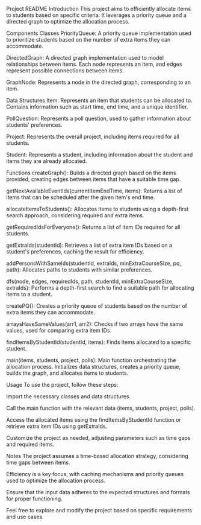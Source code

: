 Project README
Introduction
This project aims to efficiently allocate items to students based on specific criteria. It leverages a priority queue and a directed graph to optimize the allocation process.

Components
Classes
PriorityQueue: A priority queue implementation used to prioritize students based on the number of extra items they can accommodate.

DirectedGraph: A directed graph implementation used to model relationships between items. Each node represents an item, and edges represent possible connections between items.

GraphNode: Represents a node in the directed graph, corresponding to an item.

Data Structures
Item: Represents an item that students can be allocated to. Contains information such as start time, end time, and a unique identifier.

PollQuestion: Represents a poll question, used to gather information about students' preferences.

Project: Represents the overall project, including items required for all students.

Student: Represents a student, including information about the student and items they are already allocated.

Functions
createGraph(): Builds a directed graph based on the items provided, creating edges between items that have a suitable time gap.

getNextAvailableEventIds(currentItemEndTime, items): Returns a list of items that can be scheduled after the given item's end time.

allocateItemsToStudents(): Allocates items to students using a depth-first search approach, considering required and extra items.

getRequiredIdsForEveryone(): Returns a list of item IDs required for all students.

getExtraIds(studentId): Retrieves a list of extra item IDs based on a student's preferences, caching the result for efficiency.

addPersonsWithSameIds(studentId, extraIds, minExtraCourseSize, pq, path): Allocates paths to students with similar preferences.

dfs(node, edges, requiredIds, path, studentId, minExtraCourseSize, extraIds): Performs a depth-first search to find a suitable path for allocating items to a student.

createPQ(): Creates a priority queue of students based on the number of extra items they can accommodate.

arraysHaveSameValues(arr1, arr2): Checks if two arrays have the same values, used for comparing extra item IDs.

findItemsByStudentId(studentId, items): Finds items allocated to a specific student.

main(items, students, project, polls): Main function orchestrating the allocation process. Initializes data structures, creates a priority queue, builds the graph, and allocates items to students.

Usage
To use the project, follow these steps:

Import the necessary classes and data structures.

Call the main function with the relevant data (items, students, project, polls).

Access the allocated items using the findItemsByStudentId function or retrieve extra item IDs using getExtraIds.

Customize the project as needed, adjusting parameters such as time gaps and required items.

Notes
The project assumes a time-based allocation strategy, considering time gaps between items.

Efficiency is a key focus, with caching mechanisms and priority queues used to optimize the allocation process.

Ensure that the input data adheres to the expected structures and formats for proper functioning.

Feel free to explore and modify the project based on specific requirements and use cases.

